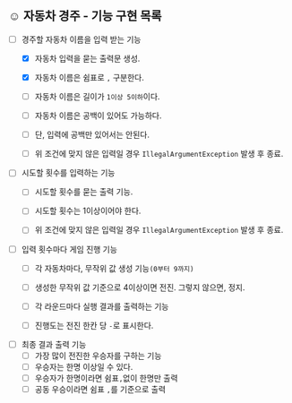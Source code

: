 ## ☺️ 자동차 경주 - 기능 구현 목록

- [ ] 경주할 자동차 이름을 입력 받는 기능
  - [x] 자동차 입력을 묻는 출력문 생성.
  - [x] 자동차 이름은 쉼표로 `,` 구분한다.
  - [ ] 자동차 이름은 길이가 `1이상 5이하`이다.
  - [ ] 자동차 이름은 공백이 있어도 가능하다.
  - [ ] 단, 입력에 공백만 있어서는 안된다.
  - [ ] 위 조건에 맞지 않은 입력일 경우 `IllegalArgumentException` 발생 후 종료.


- [ ] 시도할 횟수를 입력하는 기능
  - [ ] 시도할 횟수를 묻는 출력 기능.
  - [ ] 시도할 횟수는 1이상이어야 한다.
  - [ ] 위 조건에 맞지 않은 입력일 경우 `IllegalArgumentException` 발생 후 종료.

    
- [ ] 입력 횟수마다 게임 진행 기능
  - [ ] 각 자동차마다, 무작위 값 생성 기능`(0부터 9까지)`
  - [ ] 생성한 무작위 값 기준으로 4이상이면 전진. 그렇지 않으면, 정지.
  - [ ] 각 라운드마다 실행 결과를 출력하는 기능
  - [ ] 진행도는 전진 한칸 당 `-`로 표시한다.


- [ ] 최종 결과 출력 기능
  - [ ] 가장 많이 전진한 우승자를 구하는 기능
  - [ ] 우승자는 한명 이상일 수 있다.
  - [ ] 우승자가 한명이라면 쉼표`,`없이 한명만 출력
  - [ ] 공동 우승이라면 쉼표 `,`를 기준으로 출력